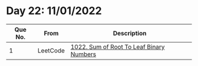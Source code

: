 # Day 22: 11/01/2022

| Que No. | From | Description |
| --- | --- | --- |
| 1 | LeetCode | [1022. Sum of Root To Leaf Binary Numbers](https://leetcode.com/problems/sum-of-root-to-leaf-binary-numbers/) |
